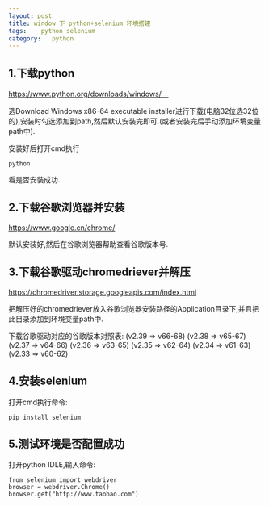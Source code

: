 ```yaml
---
layout: post
title: window 下 python+selenium 环境搭建
tags:    python selenium
category:   python
---
```


## 1.下载python 

https://www.python.org/downloads/windows/　

选Download Windows x86-64 executable installer进行下载(电脑32位选32位的),安装时勾选添加到path,然后默认安装完即可.(或者安装完后手动添加环境变量path中).

安装好后打开cmd执行

```shell
python
```
看是否安装成功.

## 2.下载谷歌浏览器并安装

https://www.google.cn/chrome/

默认安装好,然后在谷歌浏览器帮助查看谷歌版本号.

## 3.下载谷歌驱动chromedriever并解压

https://chromedriver.storage.googleapis.com/index.html

把解压好的chromedriever放入谷歌浏览器安装路径的Application目录下,并且把此目录添加到环境变量path中.

下载谷歌驱动对应的谷歌版本对照表:
(v2.39 => v66-68)
(v2.38 => v65-67)
(v2.37 => v64-66)
(v2.36 => v63-65)
(v2.35 => v62-64)
(v2.34 => v61-63)
(v2.33 => v60-62)

## 4.安装selenium

打开cmd执行命令:

```shell
pip install selenium
```
## 5.测试环境是否配置成功

打开python IDLE,输入命令:

```shell
from selenium import webdriver
browser = webdriver.Chrome()
browser.get("http://www.taobao.com")
```

